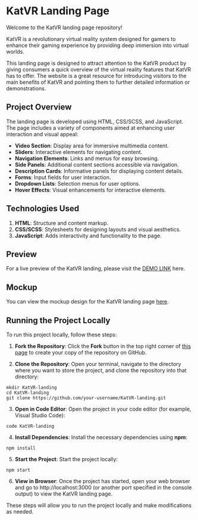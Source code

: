 # KatVR Landing Page

Welcome to the KatVR landing page repository!

KatVR is a revolutionary virtual reality system designed for gamers to enhance their gaming experience by providing deep immersion into virtual worlds.

This landing page is designed to attract attention to the KatVR product by giving consumers a quick overview of the virtual reality features that KatVR has to offer. The website is a great resource for introducing visitors to the main benefits of KatVR and pointing them to further detailed information or demonstrations.

## Project Overview

The landing page is developed using HTML, CSS/SCSS, and JavaScript. The page includes a variety of components aimed at enhancing user interaction and visual appeal:

- **Video Section**: Display area for immersive multimedia content.
- **Sliders**: Interactive elements for navigating content.
- **Navigation Elements**: Links and menus for easy browsing.
- **Side Panels**: Additional content sections accessible via navigation.
- **Description Cards**: Informative panels for displaying content details.
- **Forms**: Input fields for user interaction.
- **Dropdown Lists**: Selection menus for user options.
- **Hover Effects**: Visual enhancements for interactive elements.

## Technologies Used

1. **HTML**: Structure and content markup.
2. **CSS/SCSS**: Stylesheets for designing layouts and visual aesthetics.
3. **JavaScript**: Adds interactivity and functionality to the page.

## Preview

For a live preview of the KatVR landing, please visit the [DEMO LINK](https://yuriiyepikhov.github.io/KatVR-landing/) here.

## Mockup

You can view the mockup design for the KatVR landing page [here](https://www.figma.com/file/Blpg4iapsI7fRqJeSp6DvK/KatVR?node-id=1%3A370).

## Running the Project Locally

To run this project locally, follow these steps:

1. **Fork the Repository**:
   Click the **Fork** button in the top right corner of [this page](https://github.com/yuriiyepikhov/KatVR-landing) to create your copy of the repository on GitHub.

2. **Clone the Repository**:
   Open your terminal, navigate to the directory where you want to store the project, and clone the repository into that directory:

```
mkdir KatVR-landing
cd KatVR-landing
git clone https://github.com/your-username/KatVR-landing.git
```

3. **Open in Code Editor**:
   Open the project in your code editor (for example, Visual Studio Code):

```
code KatVR-landing
```

4. **Install Dependencies**:
   Install the necessary dependencies using **npm**:

```
npm install
```

5. **Start the Project**:
   Start the project locally:

```
npm start
```

6. **View in Browser**:
   Once the project has started, open your web browser and go to http://localhost:3000 (or another port specified in the console output) to view the KatVR landing page.

These steps will allow you to run the project locally and make modifications as needed.

